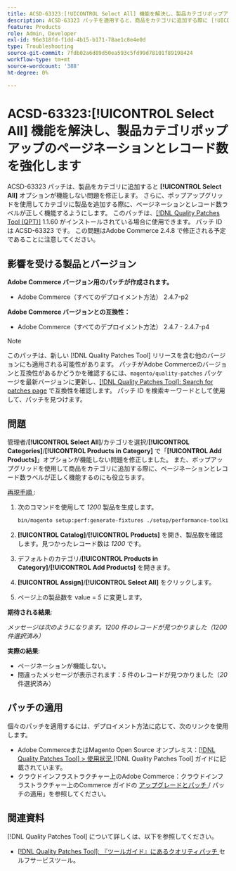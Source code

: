 ```yaml
---
title: ACSD-63323:[!UICONTROL Select All] 機能を解決し、製品カテゴリポップアップのページネーションとレコード数を強化します
description: ACSD-63323 パッチを適用すると、商品をカテゴリに追加する際に [!UICONTROL Select All] オプションが機能しないAdobe Commerceの問題を修正できます。 さらに、ポップアップグリッドを使用してカテゴリに製品を追加する際に、ページネーションとレコード数ラベルが正しく機能するようにします。
feature: Products
role: Admin, Developer
exl-id: 96e318fd-f1dd-4b15-b171-78ae1c8e4e0d
type: Troubleshooting
source-git-commit: 7fdb02a6d89d50ea593c5fd99d78101f89198424
workflow-type: tm+mt
source-wordcount: '388'
ht-degree: 0%

---
```


# ACSD-63323:[!UICONTROL Select All] 機能を解決し、製品カテゴリポップアップのページネーションとレコード数を強化します

ACSD-63323 パッチは、製品をカテゴリに追加すると **[!UICONTROL Select All]** オプションが機能しない問題を修正します。 さらに、ポップアップグリッドを使用してカテゴリに製品を追加する際に、ページネーションとレコード数ラベルが正しく機能するようにします。 このパッチは、[[!DNL Quality Patches Tool (QPT)]](/help/tools/quality-patches-tool/quality-patches-tool-to-self-serve-quality-patches.md) 1.1.60 がインストールされている場合に使用できます。 パッチ ID は ACSD-63323 です。 この問題はAdobe Commerce 2.4.8 で修正される予定であることに注意してください。

## 影響を受ける製品とバージョン

**Adobe Commerce バージョン用のパッチが作成されます。**
* Adobe Commerce（すべてのデプロイメント方法） 2.4.7-p2

**Adobe Commerce バージョンとの互換性：**
* Adobe Commerce（すべてのデプロイメント方法） 2.4.7 - 2.4.7-p4

>[!NOTE]
>
>このパッチは、新しい [!DNL Quality Patches Tool] リリースを含む他のバージョンにも適用される可能性があります。 パッチがAdobe Commerceのバージョンと互換性があるかどうかを確認するには、`magento/quality-patches` パッケージを最新バージョンに更新し、[[!DNL Quality Patches Tool]: Search for patches page](https://experienceleague.adobe.com/tools/commerce-quality-patches/index.html?lang=ja) で互換性を確認します。 パッチ ID を検索キーワードとして使用して、パッチを見つけます。

## 問題

管理者/**[!UICONTROL Select All]**/カテゴリを選択/**[!UICONTROL Categories]**/**[!UICONTROL Products in Category]** で「**[!UICONTROL Add Products]**」オプションが機能しない問題を修正しました。 また、ポップアップグリッドを使用して商品をカテゴリに追加する際に、ページネーションとレコード数ラベルが正しく機能するのにも役立ちます。


<u> 再現手順 </u>:

1. 次のコマンドを使用して *1200* 製品を生成します。

   ```bash
   bin/magento setup:perf:generate-fixtures ./setup/performance-toolkit/profiles/ce/small.xml
   ```

1. **[!UICONTROL Catalog]**/**[!UICONTROL Products]** を開き、製品数を確認します。見つかったレコード数は *1200* です。
1. デフォルトのカテゴリ/**[!UICONTROL Products in Category]**/**[!UICONTROL Add Products]** を開きます。
1. **[!UICONTROL Assign]**/**[!UICONTROL Select All]** をクリックします。
1. ページ上の製品数を value = *5* に変更します。


**期待される結果**:

*メッセージは次のようになります。1200 件のレコードが見つかりました（1200 件選択済み）*

**実際の結果**:

* ページネーションが機能しない。
* 間違ったメッセージが表示されます：*5* 件のレコードが見つかりました（*20* 件選択済み）

## パッチの適用

個々のパッチを適用するには、デプロイメント方法に応じて、次のリンクを使用します。

* Adobe CommerceまたはMagento Open Source オンプレミス：[[!DNL Quality Patches Tool] > 使用状況 ](/help/tools/quality-patches-tool/usage.md) [!DNL Quality Patches Tool] ガイドに記載されています。
* クラウドインフラストラクチャー上のAdobe Commerce：クラウドインフラストラクチャー上のCommerce ガイドの [ アップグレードとパッチ ](https://experienceleague.adobe.com/docs/commerce-cloud-service/user-guide/develop/upgrade/apply-patches.html?lang=ja)/ パッチの適用」を参照してください。


## 関連資料

[!DNL Quality Patches Tool] について詳しくは、以下を参照してください。

* [[!DNL Quality Patches Tool]: 『ツールガイド』にあるクオリティパッチ ](/help/tools/quality-patches-tool/quality-patches-tool-to-self-serve-quality-patches.md) セルフサービスツール。
